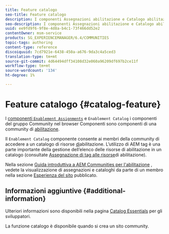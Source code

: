 ```yaml
---
title: Feature catalogo
seo-title: Feature catalogo
description: I componenti Assegnazioni abilitazione e Catalogo abilitazione sono componenti di una community di abilitazione
seo-description: I componenti Assegnazioni abilitazione e Catalogo abilitazione sono componenti di una community di abilitazione
uuid: ee9fd9f6-9f8e-4d8a-b4c1-73f466dd52e2
contentOwner: msm-service
products: SG_EXPERIENCEMANAGER/6.4/COMMUNITIES
topic-tags: authoring
content-type: reference
discoiquuid: 7cd7921e-6438-450a-a676-9da3c4a5ced3
translation-type: tm+mt
source-git-commit: 4d64494dff34108d32e060a96209df697b2ce11f
workflow-type: tm+mt
source-wordcount: '134'
ht-degree: 1%

---
```



# Feature catalogo {#catalog-feature}

I [ componenti `Enablement Assignments`](assignments.md) e `Enablement Catalog` i componenti del gruppo Community nel browser Componenti sono componenti di una community di [abilitazione](overview.md#enablement-community).

Il `Enablement Catalog` componente consente ai membri della community di accedere a un catalogo di risorse [di](resources.md)abilitazione. L’utilizzo di AEM tag è una parte importante della gestione dell’elenco delle risorse di abilitazione in un catalogo (consultate [Assegnazione di tag alle risorse](tag-resources.md)di abilitazione).

Nella sezione [Guida introduttiva a  AEM Communities per l&#39;abilitazione](getting-started-enablement.md) , vedete la visualizzazione di assegnazioni e cataloghi da parte di un membro nella sezione [Esperienza del sito](enablement-published-site.md) pubblicato.

## Informazioni aggiuntive {#additional-information}

Ulteriori informazioni sono disponibili nella pagina [Catalog Essentials](catalog-developer-essentials.md) per gli sviluppatori.

La funzione [](functions.md#catalog-function) catalogo è disponibile quando si crea un sito [](sites-console.md)community.
